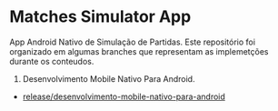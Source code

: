 # Matches Simulator App

App Android Nativo de Simulação de Partidas. Este repositório foi organizado em algumas branches que representam as implemetções durante os conteudos.

 1. Desenvolvimento Mobile Nativo Para Android.
  - [release/desenvolvimento-mobile-nativo-para-android](https://github.com/danisanca/matches-simulator-app/tree/release/desenvolvimento-mobile-nativo-para-android)
